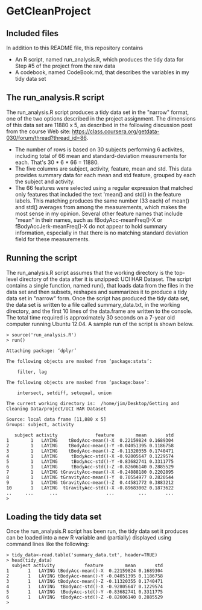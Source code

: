 # GetCleanProject
## Included files
In addition to this README file, this repository contains
* An R script, named run_analysis.R, which produces the tidy data for Step #5 of the project from the raw data
* A codebook, named CodeBook.md, that describes the variables in my tidy data set

## The run_analysis.R script
The run_analysis.R script produces a tidy data set in the "narrow" format, one of the two options described in the project assignment. The dimensions of this data set are 11880 x 5, as described in the following discussion post from the course Web site: https://class.coursera.org/getdata-030/forum/thread?thread_id=86.
* The number of rows is based on 30 subjects performing 6 activites, including total of 66 mean and standard-deviation measurements for each. That's 30 * 6 * 66 = 11880.
* The five columns are subject, activity, feature, mean and std. This data provides summary data for each mean and std feature, grouped by each the subject and activity. 
* The 66 features were selected using a regular expression that matched only features that included the text 'mean() and std() in the feature labels. This matching produces the same number (33 each) of mean() and std() averages from among the measurements, which makes the most sense in my opinion. Several other feature names that include "mean" in their names, such as fBodyAcc-meanFreq()-X or fBodyAccJerk-meanFreq()-X do not appear to hold summary information, especially in that there is no matching standard deviation field for these measurements.

## Running the script
The run_analysis.R script assumes that the working directory is the top-level directory of the data after it is unzipped: UCI HAR Dataset. The script contains a single function, named run(), that loads data from the files in the data set and then subsets, reshapes and summarizes it to produce a tidy data set in "narrow" form. Once the script has produced the tidy data set, the data set is written to a file called summary_data.txt, in the working directory, and the first 10 lines of the data.frame are written to the console. The total time required is approximately 30 seconds on a 7-year old computer running Ubuntu 12.04. A sample run of the script is shown below.
```
> source('run_analysis.R')
> run()

Attaching package: ‘dplyr’

The following objects are masked from ‘package:stats’:

    filter, lag

The following objects are masked from ‘package:base’:

    intersect, setdiff, setequal, union

The current working directory is:  /home/jim/Desktop/Getting and Cleaning Data/project/UCI HAR Dataset 

Source: local data frame [11,880 x 5]
Groups: subject, activity

   subject activity              feature        mean       std
1        1   LAYING    tBodyAcc-mean()-X  0.22159824 0.1689304
2        1   LAYING    tBodyAcc-mean()-Y -0.04051395 0.1186758
3        1   LAYING    tBodyAcc-mean()-Z -0.11320355 0.1740471
4        1   LAYING     tBodyAcc-std()-X -0.92805647 0.1229574
5        1   LAYING     tBodyAcc-std()-Y -0.83682741 0.3311775
6        1   LAYING     tBodyAcc-std()-Z -0.82606140 0.2885529
7        1   LAYING tGravityAcc-mean()-X -0.24888180 0.2202895
8        1   LAYING tGravityAcc-mean()-Y  0.70554977 0.2820544
9        1   LAYING tGravityAcc-mean()-Z  0.44581772 0.3883212
10       1   LAYING  tGravityAcc-std()-X -0.89683002 0.1873622
..     ...      ...                  ...         ...       ...
>
```
## Loading the tidy data set

Once the run_analysis.R script has been run, the tidy data set it produces can be loaded into a new R variable and (partially) displayed using command lines like the following:
```
> tidy_data<-read.table('summary_data.txt', header=TRUE)
> head(tidy_data)
  subject activity           feature        mean       std
1       1   LAYING tBodyAcc-mean()-X  0.22159824 0.1689304
2       1   LAYING tBodyAcc-mean()-Y -0.04051395 0.1186758
3       1   LAYING tBodyAcc-mean()-Z -0.11320355 0.1740471
4       1   LAYING  tBodyAcc-std()-X -0.92805647 0.1229574
5       1   LAYING  tBodyAcc-std()-Y -0.83682741 0.3311775
6       1   LAYING  tBodyAcc-std()-Z -0.82606140 0.2885529
> 
```
